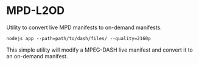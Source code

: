 # MPD-L2OD
Utility to convert live MPD manifests to on-demand manifests.

    nodejs app --path=path/to/dash/files/ --quality=2160p

This simple utility will modify a MPEG-DASH live manifest and convert it to an on-demand manifest.
